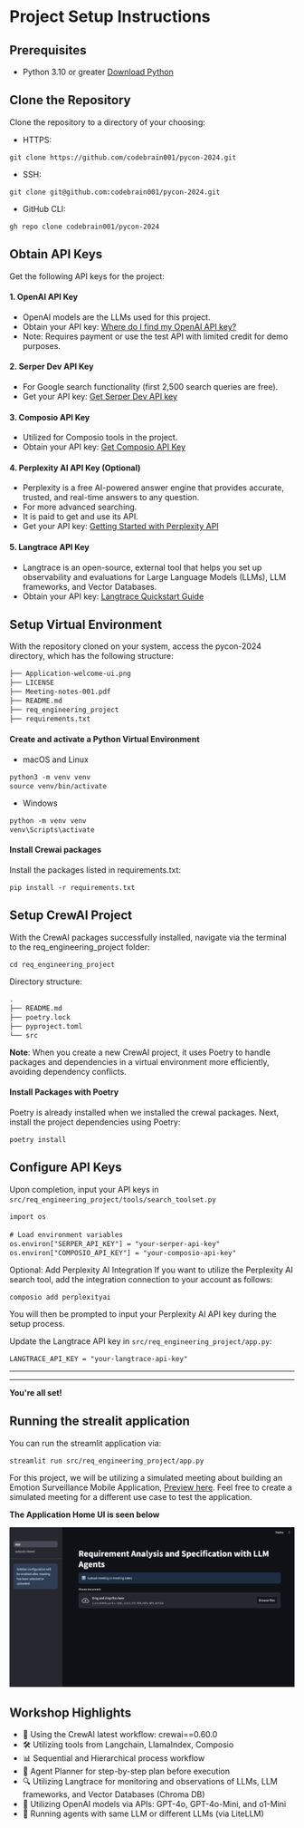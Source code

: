 # Project Setup Instructions


## Prerequisites
- Python 3.10 or greater [Download Python](python.org/downloads)

## Clone the Repository
Clone the repository to a directory of your choosing:

- HTTPS:
```
git clone https://github.com/codebrain001/pycon-2024.git
```

- SSH:
```
git clone git@github.com:codebrain001/pycon-2024.git
```

- GitHub CLI:
```
gh repo clone codebrain001/pycon-2024
```

## Obtain API Keys
Get the following API keys for the project:

#### 1.  OpenAI API Key
- OpenAI models are the LLMs used for this project.
- Obtain your API key: [Where do I find my OpenAI API key?](https://help.openai.com/en/articles/4936850-where-do-i-find-my-openai-api-key)
- Note: Requires payment or use the test API with limited credit for demo purposes. 


#### 2. Serper Dev API Key
- For Google search functionality (first 2,500 search queries are free).
- Get your API key: [Get Serper Dev API key](https://serper.dev/api-key)

#### 3. Composio API Key
- Utilized for Composio tools in the project.
- Obtain your API key: [Get Composio API Key](https://docs.composio.dev/patterns/howtos/get_api_key)


#### 4. Perplexity AI API Key (Optional)
- Perplexity is a free AI-powered answer engine that provides accurate, trusted, and real-time answers to any question.
- For more advanced searching.
- It is paid to get and use its API.
- Get your API key: [Getting Started with Perplexity API](https://docs.perplexity.ai/guides/getting-started)

#### 5. Langtrace API Key
- Langtrace is an open-source, external tool that helps you set up observability and evaluations for Large Language Models (LLMs), LLM frameworks, and Vector Databases.
- Obtain your API key: [Langtrace Quickstart Guide](https://docs.langtrace.ai/quickstart)

## Setup Virtual Environment
With the repository cloned on your system, access the pycon-2024 directory, which has the following structure:
```
├── Application-welcome-ui.png
├── LICENSE
├── Meeting-notes-001.pdf
├── README.md
├── req_engineering_project
├── requirements.txt
```

####  Create and activate a Python Virtual Environment
- macOS and Linux
```
python3 -m venv venv
source venv/bin/activate
```
- Windows
```
python -m venv venv
venv\Scripts\activate
```

#### Install Crewai packages

Install the packages listed in requirements.txt:
```
pip install -r requirements.txt
```

## Setup CrewAI Project
With the CrewAI packages successfully installed, navigate via the terminal to the req_engineering_project folder:
```
cd req_engineering_project
```

Directory structure:

```
.
├── README.md
├── poetry.lock
├── pyproject.toml
└── src
```

**Note**: When you create a new CrewAI project, it uses Poetry to handle packages and dependencies in a virtual environment more efficiently, avoiding dependency conflicts.


#### Install Packages with Poetry
Poetry is already installed when we installed the crewal packages. Next,  install the project dependencies using Poetry:

```
poetry install
```

## Configure API Keys
Upon completion, input your API keys in `src/req_engineering_project/tools/search_toolset.py`
```
import os

# Load environment variables
os.environ["SERPER_API_KEY"] = "your-serper-api-key"
os.environ["COMPOSIO_API_KEY"] = "your-composio-api-key"
```

Optional: Add Perplexity AI Integration
If you want to utilize the Perplexity AI search tool, add the integration connection to your account as follows:

```
composio add perplexityai
```

You will then be prompted to input your Perplexity AI API key during the setup process.

Update the Langtrace API key in `src/req_engineering_project/app.py`:
```
LANGTRACE_API_KEY = "your-langtrace-api-key"
```

***
***

**You're all set!** 

## Running the strealit application

You can run the streamlit application via:
```
streamlit run src/req_engineering_project/app.py   
```

For this project, we will be utilizing a simulated meeting about building an Emotion Surveillance Mobile Application, [Preview here](Meeting_Notes_001.pdf). Feel free to create a simulated meeting for a different use case to test the application.

**The Application Home UI is seen below**

![App Home UI](Application-welcome-ui.png)


## Workshop Highlights
- 🚀 Using the CrewAI latest workflow: crewai==0.60.0
- 🛠️ Utilizing tools from Langchain, LlamaIndex, Composio
- 📊 Sequential and Hierarchical process workflow
- 📝 Agent Planner for step-by-step plan before execution
- 🔍 Utilizing Langtrace for monitoring and observations of LLMs, LLM frameworks, and Vector Databases (Chroma DB)
- 🤖 Utilizing OpenAI models via APIs: GPT-4o, GPT-4o-Mini, and o1-Mini 
- 🦾 Running agents with same LLM or different LLMs (via LiteLLM)
